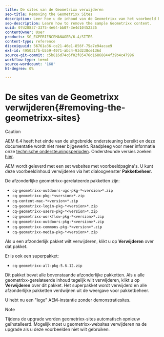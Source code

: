 ```yaml
---
title: De sites van de Geometrixx verwijderen
seo-title: Removing the Geometrixx Sites
description: Leer hoe u de inhoud van de Geometrixx van het voorbeeld kunt verwijderen.
seo-description: Learn how to remove the sample Geometrixx content.
uuid: 07d20837-3375-4e64-bb07-3e4d10452335
contentOwner: User
products: SG_EXPERIENCEMANAGER/6.4/SITES
content-type: reference
discoiquuid: 56761a36-ce21-46e1-856f-75a7e94acae9
exl-id: 495031fb-b559-4071-abc4-93d238ce136d
source-git-commit: c5b816d74c6f02f85476d16868844f39b4c47996
workflow-type: tm+mt
source-wordcount: '168'
ht-degree: 0%

---
```


# De sites van de Geometrixx verwijderen{#removing-the-geometrixx-sites}

>[!CAUTION]
>
>AEM 6.4 heeft het einde van de uitgebreide ondersteuning bereikt en deze documentatie wordt niet meer bijgewerkt. Raadpleeg voor meer informatie onze [technische ondersteuningsperioden](https://helpx.adobe.com/support/programs/eol-matrix.html). Ondersteunde versies zoeken [hier](https://experienceleague.adobe.com/docs/).

AEM wordt geleverd met een set websites met voorbeeldpagina&#39;s. U kunt deze voorbeeldinhoud verwijderen via het dialoogvenster **Pakketbeheer**.

De afzonderlijke geometrixx-gerelateerde pakketten zijn:

* `cq-geometrixx-outdoors-ugc-pkg-*<version>*.zip`
* `cq-geometrixx-pkg-*<version>*.zip`
* `cq-content-mac-*<version>*.zip`
* `cq-geometrixx-login-pkg-*<version>*.zip`
* `cq-geometrixx-users-pkg-*<version>*.zip`
* `cq-geometrixx-workflow-pkg-*<version>*.zip`
* `cq-geometrixx-outdoors-pkg-*<version>*.zip`
* `cq-geometrixx-commons-pkg-*<version>*.zip`
* `cq-geometrixx-media-pkg-*<version>*.zip`

Als u een afzonderlijk pakket wilt verwijderen, klikt u op **Verwijderen** over dat pakket.

Er is ook een superpakket:

* `cq-geometrixx-all-pkg-5.6.12.zip`

Dit pakket bevat alle bovenstaande afzonderlijke pakketten. Als u alle geometrixx-gerelateerde inhoud tegelijk wilt verwijderen, klikt u op **Verwijderen** over dit pakket. Het superpakket wordt verwijderd en alle afzonderlijke pakketten verdwijnen uit de weergave voor pakketbeheer.

U hebt nu een &quot;lege&quot; AEM-instantie zonder demonstratiesites.

>[!NOTE]
>
>Tijdens de upgrade worden geometrixx-sites automatisch opnieuw geïnstalleerd. Mogelijk moet u geometrixx-websites verwijderen na de upgrade als u deze voorbeelden niet wilt gebruiken.
